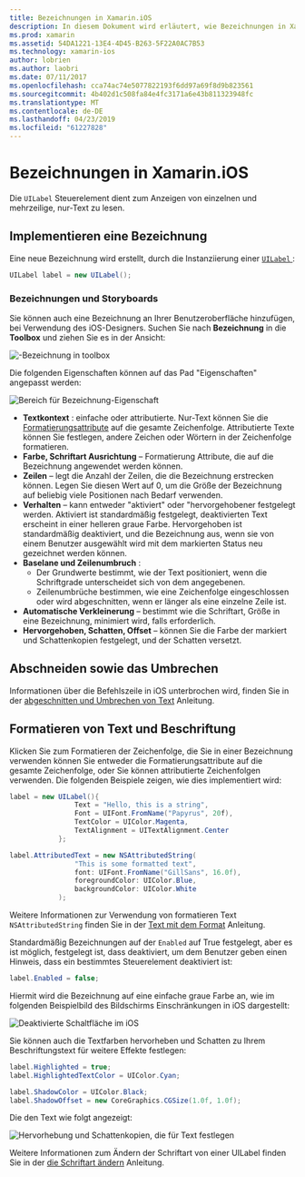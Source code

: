 ```yaml
---
title: Bezeichnungen in Xamarin.iOS
description: In diesem Dokument wird erläutert, wie Bezeichnungen in Xamarin.iOS verwendet wird. Es wird beschrieben, wie Bezeichnungen programmgesteuert oder mit der iOS-Designer erstellen.
ms.prod: xamarin
ms.assetid: 54DA1221-13E4-4D45-B263-5F22A0AC7B53
ms.technology: xamarin-ios
author: lobrien
ms.author: laobri
ms.date: 07/11/2017
ms.openlocfilehash: cca74ac74e5077822193f6dd97a69f8d9b823561
ms.sourcegitcommit: 4b402d1c508fa84e4fc3171a6e43b811323948fc
ms.translationtype: MT
ms.contentlocale: de-DE
ms.lasthandoff: 04/23/2019
ms.locfileid: "61227828"
---
```

# <a name="labels-in-xamarinios"></a>Bezeichnungen in Xamarin.iOS

Die `UILabel` Steuerelement dient zum Anzeigen von einzelnen und mehrzeilige, nur-Text zu lesen. 

## <a name="implementing-a-label"></a>Implementieren eine Bezeichnung

Eine neue Bezeichnung wird erstellt, durch die Instanziierung einer [ `UILabel` ](xref:UIKit.UILabel):

```csharp
UILabel label = new UILabel();
```

### <a name="labels-and-storyboards"></a>Bezeichnungen und Storyboards

Sie können auch eine Bezeichnung an Ihrer Benutzeroberfläche hinzufügen, bei Verwendung des iOS-Designers. Suchen Sie nach **Bezeichnung** in die **Toolbox** und ziehen Sie es in der Ansicht:

![-Bezeichnung in toolbox](labels-images/image3.png)

Die folgenden Eigenschaften können auf das Pad "Eigenschaften" angepasst werden:

![Bereich für Bezeichnung-Eigenschaft](labels-images/image2.png)

- **Textkontext** : einfache oder attributierte. Nur-Text können Sie die [Formatierungsattribute](#Formatting_Text_and_Label) auf die gesamte Zeichenfolge. Attributierte Texte können Sie festlegen, andere Zeichen oder Wörtern in der Zeichenfolge formatieren.
- **Farbe, Schriftart Ausrichtung** – Formatierung Attribute, die auf die Bezeichnung angewendet werden können.
- **Zeilen** – legt die Anzahl der Zeilen, die die Bezeichnung erstrecken können. Legen Sie diesen Wert auf 0, um die Größe der Bezeichnung auf beliebig viele Positionen nach Bedarf verwenden.
- **Verhalten** – kann entweder "aktiviert" oder "hervorgehobener festgelegt werden. Aktiviert ist standardmäßig festgelegt, deaktivierten Text erscheint in einer helleren graue Farbe. Hervorgehoben ist standardmäßig deaktiviert, und die Bezeichnung aus, wenn sie von einem Benutzer ausgewählt wird mit dem markierten Status neu gezeichnet werden können.
- **Baselane und Zeilenumbruch** : 
    - Der Grundwerte bestimmt, wie der Text positioniert, wenn die Schriftgrade unterscheidet sich von dem angegebenen.
    - Zeilenumbrüche bestimmen, wie eine Zeichenfolge eingeschlossen oder wird abgeschnitten, wenn er länger als eine einzelne Zeile ist.
- **Automatische Verkleinerung** – bestimmt wie die Schriftart, Größe in eine Bezeichnung, minimiert wird, falls erforderlich.
- **Hervorgehoben, Schatten, Offset** – können Sie die Farbe der markiert und Schattenkopien festgelegt, und der Schatten versetzt.

## <a name="truncating-and-wrapping"></a>Abschneiden sowie das Umbrechen

Informationen über die Befehlszeile in iOS unterbrochen wird, finden Sie in der [abgeschnitten und Umbrechen von Text](https://github.com/xamarin/recipes/tree/master/Recipes/ios/standard_controls/labels/uilabel-truncate-wrap-text) Anleitung.

<a name="Formatting_Text_and_Label"/>

## <a name="formatting-text-and-label"></a>Formatieren von Text und Beschriftung

Klicken Sie zum Formatieren der Zeichenfolge, die Sie in einer Bezeichnung verwenden können Sie entweder die Formatierungsattribute auf die gesamte Zeichenfolge, oder Sie können attributierte Zeichenfolgen verwenden. Die folgenden Beispiele zeigen, wie dies implementiert wird:

```csharp
label = new UILabel(){
                Text = "Hello, this is a string",
                Font = UIFont.FromName("Papyrus", 20f),
                TextColor = UIColor.Magenta,
                TextAlignment = UITextAlignment.Center
            };
```

```csharp
label.AttributedText = new NSAttributedString(
                "This is some formatted text",
                font: UIFont.FromName("GillSans", 16.0f),
                foregroundColor: UIColor.Blue,
                backgroundColor: UIColor.White
            );
```

Weitere Informationen zur Verwendung von formatieren Text `NSAttributedString` finden Sie in der [Text mit dem Format](https://github.com/xamarin/recipes/tree/master/Recipes/ios/standard_controls/text_field/style_text) Anleitung.

Standardmäßig Bezeichnungen auf der `Enabled` auf True festgelegt, aber es ist möglich, festgelegt ist, dass deaktiviert, um dem Benutzer geben einen Hinweis, dass ein bestimmtes Steuerelement deaktiviert ist:

```csharp
label.Enabled = false;
```

Hiermit wird die Bezeichnung auf eine einfache graue Farbe an, wie im folgenden Beispielbild des Bildschirms Einschränkungen in iOS dargestellt:

![Deaktivierte Schaltfläche im iOS](labels-images/image1.png)

Sie können auch die Textfarben hervorheben und Schatten zu Ihrem Beschriftungstext für weitere Effekte festlegen:

```csharp
label.Highlighted = true;
label.HighlightedTextColor = UIColor.Cyan;

label.ShadowColor = UIColor.Black;
label.ShadowOffset = new CoreGraphics.CGSize(1.0f, 1.0f);
```

Die den Text wie folgt angezeigt:

![Hervorhebung und Schattenkopien, die für Text festlegen](labels-images/image4.png)

Weitere Informationen zum Ändern der Schriftart von einer UILabel finden Sie in der [die Schriftart ändern](https://github.com/xamarin/recipes/tree/master/Recipes/ios/standard_controls/labels/change_the_font) Anleitung.





